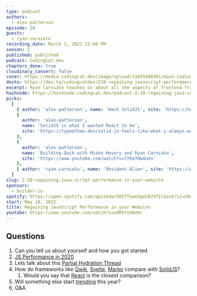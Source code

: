 ```yaml
---
type: podcast
authors:
  - alex-patterson
episode: 20
guests:
  - ryan-carniato
recording_date: March 1, 2022 12:00 PM
season: 2
published: published
podcast: CodingCat.dev
chapters_done: true
cloudinary_convert: false
cover: https://media.codingcat.dev/image/upload/v1655840301/main-codingcatdev-photo/Regaining_JavaScript_Performance_in_your_Website_1.jpg
devto: https://dev.to/codingcatdev/220-regaining-javascript-performance-in-your-website-5005
excerpt: Ryan Carniato teaches us about all the aspects of frontend frameworks and Javascript today.
hashnode: https://hashnode.codingcat.dev/podcast-2-20-regaining-java-script-performance-in-your-website
picks:
  [
    { author: 'alex-patterson', name: 'Hack SolidJS', site: 'https://hack.solidjs.com/' },
    {
      author: 'alex-patterson',
      name: 'SolidJS is what I wanted React to be',
      site: 'https://typeofnan.dev/solid-js-feels-like-what-i-always-wanted-react-to-be/'
    },
    {
      author: 'alex-patterson',
      name: 'Building Qwik with Misko Hevery and Ryan Carniato',
      site: 'https://www.youtube.com/watch?v=lY6e7Hw4uVo'
    },
    { author: 'ryan-carniato', name: 'Resident Alien', site: 'https://www.syfy.com/resident-alien' }
  ]
slug: 2-20-regaining-java-script-performance-in-your-website
sponsors:
  - builder-io
spotify: https://open.spotify.com/episode/5RSTfuweUgeCNJVfIcGxcb?si=C8oREMdySce6s7V12eY_rw
start: May 18, 2022
title: Regaining JavaScript Performance in your Website
youtube: https://www.youtube.com/watch?v=u0RVYskNzKc
---
```


## Questions

1. Can you tell us about yourself and how you got started
2. [JS Performance in 2020](https://javascript.plainenglish.io/javascript-frameworks-performance-comparison-2020-cd881ac21fce)
3. Lets talk about this [Partial Hydration Thread](https://twitter.com/ryanflorence/status/1489052911506128898)
4. How do frameworks like [Qwik](https://github.com/builderio/qwik), [Svelte](https://svelte.dev/), [Marko](https://markojs.com/) compare with [SolidJS](https://www.solidjs.com/)?
   1. Would you say that [React](https://reactjs.org/) is the closest comparison?
5. Will something else start [trending](https://www.npmtrends.com/@angular/core-vs-react-vs-solid-js-vs-svelte-vs-vue-vs-marko) this year?
6. Q&A
